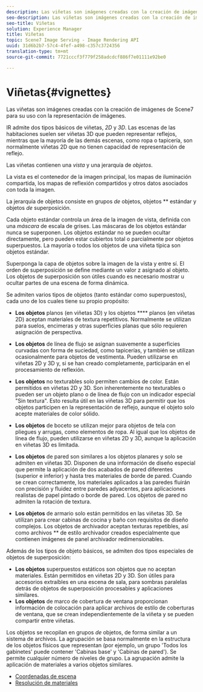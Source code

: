 ```yaml
---
description: Las viñetas son imágenes creadas con la creación de imágenes de Scene7 para su uso con la representación de imágenes.
seo-description: Las viñetas son imágenes creadas con la creación de imágenes de Scene7 para su uso con la representación de imágenes.
seo-title: Viñetas
solution: Experience Manager
title: Viñetas
topic: Scene7 Image Serving - Image Rendering API
uuid: 31d6b2b7-57c4-4fef-a498-c357c3724356
translation-type: tm+mt
source-git-commit: 7721cccf3f779f258adcdcf886f7e01111e92be0

---
```



# Viñetas{#vignettes}

Las viñetas son imágenes creadas con la creación de imágenes de Scene7 para su uso con la representación de imágenes.

IR admite dos tipos básicos de viñetas, *2D* y *3D*. Las escenas de las habitaciones suelen ser viñetas 3D que pueden representar reflejos, mientras que la mayoría de las demás escenas, como ropa o tapicería, son normalmente viñetas 2D que no tienen capacidad de representación de reflejo.

Las viñetas contienen una *vista* y una jerarquía de *objetos*.

La vista es el contenedor de la imagen principal, los mapas de iluminación compartida, los mapas de reflexión compartidos y otros datos asociados con toda la imagen.

La jerarquía de objetos consiste en grupos *de* objetos, objetos ** estándar y objetos *de* superposición.

Cada objeto estándar controla un área de la imagen de vista, definida con una *máscara* de escala de grises. Las máscaras de los objetos estándar nunca se superponen. Los objetos estándar no se pueden ocultar directamente, pero pueden estar cubiertos total o parcialmente por objetos superpuestos. La mayoría o todos los objetos de una viñeta típica son objetos estándar.

Superponga la capa de objetos sobre la imagen de la vista y entre sí. El orden de superposición se define mediante un valor z asignado al objeto. Los objetos de superposición son útiles cuando es necesario mostrar u ocultar partes de una escena de forma dinámica.

Se admiten varios tipos de objetos (tanto estándar como superpuestos), cada uno de los cuales tiene su propio propósito:

* **Los objetos** planos (en viñetas 3D) y los objetos **** planos (en viñetas 2D) aceptan materiales de textura repetitivos. Normalmente se utilizan para suelos, encimeras y otras superficies planas que sólo requieren asignación de perspectiva.

* **Los objetos** de línea de flujo se asignan suavemente a superficies curvadas con forma de suciedad, como tapicerías, y también se utilizan ocasionalmente para objetos de vestimenta. Pueden utilizarse en viñetas 2D y 3D y, si se han creado completamente, participarán en el procesamiento de reflexión.
* **Los objetos** no texturables solo permiten cambios de color. Están permitidos en viñetas 2D y 3D. Son inherentemente no texturables o pueden ser un objeto plano o de línea de flujo con un indicador especial &quot;Sin textura&quot;. Esto resulta útil en las viñetas 3D para permitir que los objetos participen en la representación de reflejo, aunque el objeto solo acepte materiales de color sólido.
* **Los objetos** de boceto se utilizan mejor para objetos de tela con pliegues y arrugas, como elementos de ropa. Al igual que los objetos de línea de flujo, pueden utilizarse en viñetas 2D y 3D, aunque la aplicación en viñetas 3D es limitada.
* **Los objetos** de pared son similares a los objetos planares y solo se admiten en viñetas 3D. Disponen de una información de diseño especial que permite la aplicación de dos acabados de pared diferentes (superior e inferior) y hasta tres materiales de borde de pared. Cuando se crean correctamente, los materiales aplicados a las paredes fluirán con precisión y fluidez entre paredes adyacentes, para aplicaciones realistas de papel pintado o borde de pared. Los objetos de pared no admiten la rotación de textura.
* **Los objetos** de armario solo están permitidos en las viñetas 3D. Se utilizan para crear cabinas de cocina y baño con requisitos de diseño complejos. Los objetos de archivador aceptan texturas repetibles, así como archivos ** de estilo archivador creados especialmente que contienen imágenes de panel archivador redimensionables.

Además de los tipos de objeto básicos, se admiten dos tipos especiales de objetos de superposición:

* **Los objetos** superpuestos estáticos son objetos que no aceptan materiales. Están permitidos en viñetas 2D y 3D. Son útiles para accesorios extraíbles en una escena de sala, para sombras paralelas detrás de objetos de superposición procesables y aplicaciones similares.
* **Los objetos** de marco de cobertura de ventana proporcionan información de colocación para aplicar archivos de estilo de coberturas de ventana, que se crean independientemente de la viñeta y se pueden compartir entre viñetas.

Los objetos se recopilan en grupos *de* objetos, de forma similar a un sistema de archivos. La agrupación se basa normalmente en la estructura de los objetos físicos que representan (por ejemplo, un grupo &#39;Todos los gabinetes&#39; puede contener &#39;Cabinas base&#39; y &#39;Cabinas de pared&#39;). Se permite cualquier número de niveles de grupo. La agrupación admite la aplicación de materiales a varios objetos similares.

* [Coordenadas de escena](c-ir-scene-coordinates.md)
* [Resolución de materiales](c-ir-material-resolution.md)
